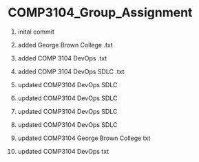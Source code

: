 # COMP3104_Group_Assignment

1. inital commit

2. added George Brown College .txt

3. added COMP 3104 DevOps .txt

4. added COMP 3104 DevOps SDLC .txt

5. updated COMP3104 DevOps SDLC

6. updated COMP3104 DevOps SDLC

7. updated COMP3104 DevOps SDLC

8. updated COMP3104 DevOps SDLC

9. updated COMP3104 George Brown College txt

10. updated COMP3104 DevOps txt